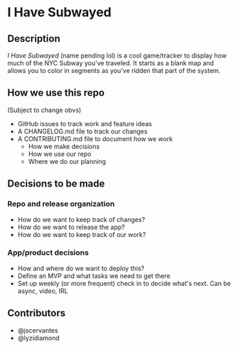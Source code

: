 # I Have Subwayed

## Description

*I Have Subwayed* (name pending lol) is a cool game/tracker to display how much of the NYC Subway you've traveled. It starts as a blank map and allows you to color in segments as you've ridden that part of the system.

## How we use this repo

(Subject to change obvs)

- GitHub issues to track work and feature ideas
- A CHANGELOG.md file to track our changes
- A CONTRIBUTING.md file to document how we work
    - How we make decisions
    - How we use our repo
    - Where we do our planning

## Decisions to be made

### Repo and release organization

- How do we want to keep track of changes?
- How do we want to release the app?
- How do we want to keep track of our work?

### App/product decisions

- How and where do we want to deploy this?
- Define an MVP and what tasks we need to get there
- Set up weekly (or more frequent) check in to decide what's next. Can be async, video, IRL

## Contributors

- @jscervantes
- @lyzidiamond